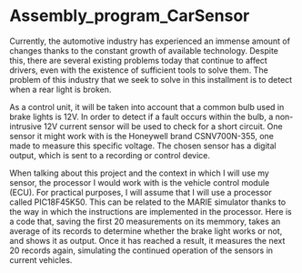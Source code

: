 # Assembly_program_CarSensor
Currently, the automotive industry has experienced an immense amount of changes thanks to the constant growth of available technology. Despite this, there are several existing problems today that continue to affect drivers, even with the existence of sufficient tools to solve them. The problem of this industry that we seek to solve in this installment is to detect when a rear light is broken.

As a control unit, it will be taken into account that a common bulb used in brake lights is 12V. In order to detect if a fault occurs within the bulb, a non-intrusive 12V current sensor will be used to check for a short circuit. One sensor it might work with is the Honeywell brand CSNV700N-355, one made to measure this specific voltage. The chosen sensor has a digital output, which is sent to a recording or control device.

When talking about this project and the context in which I will use my sensor, the processor I would work with is the vehicle control module (ECU). For practical purposes, I will assume that I will use a processor called PIC18F45K50. This can be related to the MARIE simulator thanks to the way in which the instructions are implemented in the processor. Here is a code that, saving the first 20 measurements on its memmory, takes an average of its records to determine whether the brake light works or not, and shows it as output. Once it has reached a result, it measures the next 20 records again, simulating the continued operation of the sensors in current vehicles.

